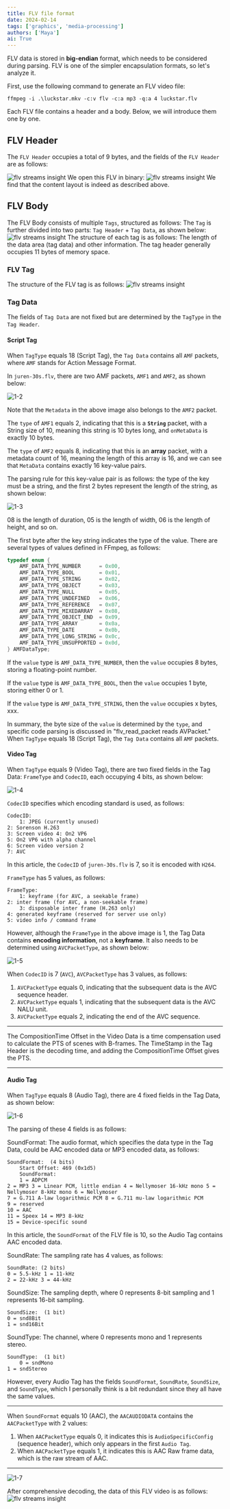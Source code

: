 ```yaml
---
title: FLV file format
date: 2024-02-14
tags: ['graphics', 'media-processing']
authors: ['Maya']
ai: True
---
```

FLV data is stored in **big-endian** format, which needs to be considered during parsing. 
FLV is one of the simpler encapsulation formats, so let's analyze it.

First, use the following command to generate an FLV video file:
```
ffmpeg -i .\luckstar.mkv -c:v flv -c:a mp3 -q:a 4 luckstar.flv
```

Each FLV file contains a header and a body. 
Below, we will introduce them one by one.

## FLV Header

The `FLV Header` occupies a total of 9 bytes, and the fields of the `FLV Header` are as follows:

![flv streams insight](/media-processing/flv_header.png)
We open this FLV in binary:
![flv streams insight](/media-processing/flv_header_data.png)
We find that the content layout is indeed as described above.

## FLV Body

The FLV Body consists of multiple `Tags`, structured as follows:
The `Tag` is further divided into two parts: `Tag Header` + `Tag Data`, as shown below:
![flv streams insight](/media-processing/flv_body.png)
The structure of each tag is as follows:
The length of the data area (tag data) and other information. The tag header generally occupies 11 bytes of memory space.

### FLV Tag
The structure of the FLV tag is as follows:
![flv streams insight](/media-processing/flv_tag.png)

### Tag Data

The fields of `Tag Data` are not fixed but are determined by the `TagType` in the `Tag Header`.

#### Script Tag

When `TagType` equals 18 (Script Tag), the `Tag Data` contains all `AMF` packets, where `AMF` stands for Action Message Format.

In `juren-30s.flv`, there are two AMF packets, `AMF1` and `AMF2`, as shown below:

![1-2](https://ffmpeg.xianwaizhiyin.net/base-knowledge/mux-flv/1-2.png)

Note that the `Metadata` in the above image also belongs to the `AMF2` packet.

The `type` of `AMF1` equals 2, indicating that this is a **`String`** packet, with a String size of 10, meaning this string is 10 bytes long, and `onMetaData` is exactly 10 bytes.

The `type` of `AMF2` equals 8, indicating that this is an **array** packet, with a metadata count of 16, meaning the length of this array is 16, and we can see that `MetaData` contains exactly 16 key-value pairs.

The parsing rule for this key-value pair is as follows: the type of the key must be a string, and the first 2 bytes represent the length of the string, as shown below:

![1-3](https://ffmpeg.xianwaizhiyin.net/base-knowledge/mux-flv/1-3.png)

08 is the length of duration, 05 is the length of width, 06 is the length of height, and so on.

The first byte after the key string indicates the type of the value. There are several types of values defined in FFmpeg, as follows:

```c
typedef enum {
    AMF_DATA_TYPE_NUMBER      = 0x00,
    AMF_DATA_TYPE_BOOL        = 0x01,
    AMF_DATA_TYPE_STRING      = 0x02,
    AMF_DATA_TYPE_OBJECT      = 0x03,
    AMF_DATA_TYPE_NULL        = 0x05,
    AMF_DATA_TYPE_UNDEFINED   = 0x06,
    AMF_DATA_TYPE_REFERENCE   = 0x07,
    AMF_DATA_TYPE_MIXEDARRAY  = 0x08,
    AMF_DATA_TYPE_OBJECT_END  = 0x09,
    AMF_DATA_TYPE_ARRAY       = 0x0a,
    AMF_DATA_TYPE_DATE        = 0x0b,
    AMF_DATA_TYPE_LONG_STRING = 0x0c,
    AMF_DATA_TYPE_UNSUPPORTED = 0x0d,
} AMFDataType;
```

If the `value` type is `AMF_DATA_TYPE_NUMBER`, then the `value` occupies 8 bytes, storing a floating-point number.

If the `value` type is `AMF_DATA_TYPE_BOOL`, then the `value` occupies 1 byte, storing either 0 or 1.

If the `value` type is `AMF_DATA_TYPE_STRING`, then the `value` occupies x bytes, xxx.

In summary, the byte size of the `value` is determined by the `type`, and specific code parsing is discussed in "flv_read_packet reads AVPacket." 
When `TagType` equals 18 (Script Tag), the `Tag Data` contains all `AMF` packets.

#### Video Tag

When `TagType` equals 9 (Video Tag), there are two fixed fields in the Tag Data: `FrameType` and `CodecID`, each occupying 4 bits, as shown below:

![1-4](https://ffmpeg.xianwaizhiyin.net/base-knowledge/mux-flv/1-4.png)

`CodecID` specifies which encoding standard is used, as follows:

```
CodecID:
    1: JPEG (currently unused)
2: Sorenson H.263
3: Screen video 4: On2 VP6
5: On2 VP6 with alpha channel
6: Screen video version 2
7: AVC
```

In this article, the `CodecID` of `juren-30s.flv` is 7, so it is encoded with `H264`.

`FrameType` has 5 values, as follows:

```
FrameType:
    1: keyframe (for AVC, a seekable frame)
2: inter frame (for AVC, a non-seekable frame)
    3: disposable inter frame (H.263 only)
4: generated keyframe (reserved for server use only)
5: video info / command frame
```

However, although the `FrameType` in the above image is 1, the Tag Data contains **encoding information**, not a **keyframe**. It also needs to be determined using `AVCPacketType`, as shown below:

![1-5](https://ffmpeg.xianwaizhiyin.net/base-knowledge/mux-flv/1-5.png)

When `CodecID` is 7 (`AVC`), `AVCPacketType` has 3 values, as follows:

1. `AVCPacketType` equals 0, indicating that the subsequent data is the AVC sequence header.
2. `AVCPacketType` equals 1, indicating that the subsequent data is the AVC NALU unit.
3. `AVCPacketType` equals 2, indicating the end of the AVC sequence.

---

The CompositionTime Offset in the Video Data is a time compensation used to calculate the PTS of scenes with B-frames. The TimeStamp in the Tag Header is the decoding time, and adding the CompositionTime Offset gives the PTS.

---

#### Audio Tag 

When `TagType` equals 8 (Audio Tag), there are 4 fixed fields in the Tag Data, as shown below:

![1-6](https://ffmpeg.xianwaizhiyin.net/base-knowledge/mux-flv/1-6.png)

The parsing of these 4 fields is as follows:

SoundFormat: The audio format, which specifies the data type in the Tag Data, could be AAC encoded data or MP3 encoded data, as follows:

```
SoundFormat:  (4 bits)
    Start Offset: 469 (0x1d5)
    SoundFormat:
    1 = ADPCM
2 = MP3 3 = Linear PCM, little endian 4 = Nellymoser 16-kHz mono 5 = Nellymoser 8-kHz mono 6 = Nellymoser
7 = G.711 A-law logarithmic PCM 8 = G.711 mu-law logarithmic PCM
9 = reserved
10 = AAC
11 = Speex 14 = MP3 8-kHz
15 = Device-specific sound
```

In this article, the `SoundFormat` of the FLV file is 10, so the Audio Tag contains AAC encoded data.

SoundRate: The sampling rate has 4 values, as follows:

```
SoundRate: (2 bits)
0 = 5.5-kHz 1 = 11-kHz
2 = 22-kHz 3 = 44-kHz
```

SoundSize: The sampling depth, where 0 represents 8-bit sampling and 1 represents 16-bit sampling.

```
SoundSize:  (1 bit)
0 = snd8Bit
1 = snd16Bit
```

SoundType: The channel, where 0 represents mono and 1 represents stereo.

```
SoundType:  (1 bit)
    0 = sndMono
1 = sndStereo
```

However, every Audio Tag has the fields `SoundFormat`, `SoundRate`, `SoundSize`, and `SoundType`, which I personally think is a bit redundant since they all have the same values.

---

When `SoundFormat` equals 10 (AAC), the `AACAUDIODATA` contains the `AACPacketType` with 2 values:

1. When `AACPacketType` equals 0, it indicates this is `AudioSpecificConfig` (sequence header), which only appears in the first `Audio Tag`.
2. When `AACPacketType` equals 1, it indicates this is AAC Raw frame data, which is the raw stream of AAC.

---

![1-7](https://ffmpeg.xianwaizhiyin.net/base-knowledge/mux-flv/1-7.png)

After comprehensive decoding, the data of this FLV video is as follows:
![flv streams insight](/media-processing/flv_streams_insight.png)